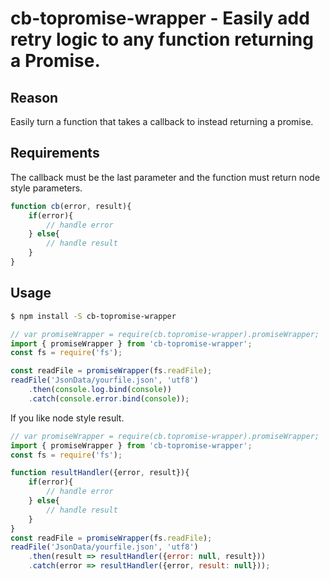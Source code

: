 # cb-topromise-wrapper - Easily add retry logic to any function returning a Promise.

## Reason

Easily turn a function that takes a callback to instead returning a promise.

## Requirements

The callback must be the last parameter and the function must return node style parameters.
```javascript
function cb(error, result){
    if(error){
        // handle error
    } else{
        // handle result
    }
}
```
## Usage

```bash
$ npm install -S cb-topromise-wrapper
```

```javascript
// var promiseWrapper = require(cb.topromise-wrapper).promiseWrapper;
import { promiseWrapper } from 'cb-topromise-wrapper';
const fs = require('fs');

const readFile = promiseWrapper(fs.readFile);
readFile('JsonData/yourfile.json', 'utf8')
    .then(console.log.bind(console))
    .catch(console.error.bind(console));

```

If you like node style result.

```javascript
// var promiseWrapper = require(cb.topromise-wrapper).promiseWrapper;
import { promiseWrapper } from 'cb-topromise-wrapper';
const fs = require('fs');

function resultHandler({error, result}){
    if(error){
        // handle error
    } else{
        // handle result
    }
}
const readFile = promiseWrapper(fs.readFile);
readFile('JsonData/yourfile.json', 'utf8')
    .then(result => resultHandler({error: null, result}))
    .catch(error => resultHandler({error, result: null}));
```
